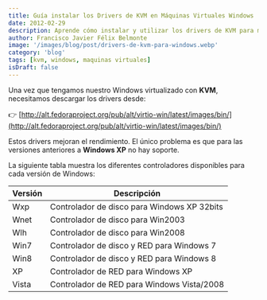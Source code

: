 ```yaml
---
title: Guía instalar los Drivers de KVM en Máquinas Virtuales Windows
date: 2012-02-29
description: Aprende cómo instalar y utilizar los drivers de KVM para mejorar el rendimiento de máquinas virtuales Windows, con una guía detallada y enlaces útiles.
author: Francisco Javier Félix Belmonte
image: '/images/blog/post/drivers-de-kvm-para-windows.webp'
category: 'blog'
tags: [kvm, windows, maquinas virtuales]
isDraft: false
---
```


Una vez que tengamos nuestro Windows virtualizado con **KVM**, necesitamos descargar los drivers desde:

👉 [http://alt.fedoraproject.org/pub/alt/virtio-win/latest/images/bin/](http://alt.fedoraproject.org/pub/alt/virtio-win/latest/images/bin/)

Estos drivers mejoran el rendimiento. El único problema es que para las versiones anteriores a **Windows XP** no hay soporte.

La siguiente tabla muestra los diferentes controladores disponibles para cada versión de Windows:

| Versión    | Descripción                                           |
|------------|-------------------------------------------------------|
| Wxp        | Controlador de disco para Windows XP 32bits           |
| Wnet       | Controlador de disco para Win2003                     |
| Wlh        | Controlador de disco para Win2008                     |
| Win7       | Controlador de disco y RED para Windows 7             |
| Win8       | Controlador de disco y RED para Windows 8             |
| XP         | Controlador de RED para Windows XP                    |
| Vista      | Controlador de RED para Windows Vista/2008            |
